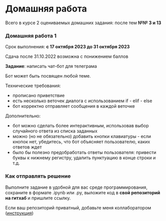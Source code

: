 # Домашняя работа

Всего в курсе 2 оцениваемых домашних задания: после тем **№№ 3 и 13**

### Домашняя работа 1
Срок выполнения: **с 17 октября 2023 до 31 октября 2023**

Сдача после 31.10.2022 возможна с понижением баллов

**Задание**: написать чат-бот для телеграма

Бот может быть посвящен любой теме.

Технические требования:
- прописано приветствие
- есть несколько веточек диалога с использованием if - elif - else
- бот корректно отправляет сообщения в каждой веточке

Дополнительно:

- бот можно сделать более интерактивным, использовав выбор случайного ответа из списка заданных
- можно (но не обязательно) добавить кнопки клавиатуры - если кнопок нет, убедитесь, что бот объясняет пользователю, каких ответов ждет
- было бы полезно предобработать ответы пользователя: привести буквы к нижнему регистру, удалить пунктуацию в конце строки и т.д.

### Как отправлять решение

Выполните задание в удобной для вас среде программирования, сохраните в формате .ipynb или .py, выложите код в **свой репозиторий на гитхаб** и пришлите ссылку. 

Если ваш репозиторий приватный, добавьте меня коллаборатором ([инструкция](https://docs.github.com/en/account-and-profile/setting-up-and-managing-your-personal-account-on-github/managing-access-to-your-personal-repositories/inviting-collaborators-to-a-personal-repository))

